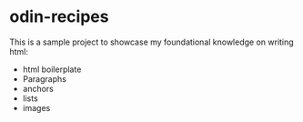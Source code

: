 # odin-recipes
This is a sample project to showcase my foundational knowledge on writing html:
* html boilerplate
* Paragraphs
* anchors
* lists
* images